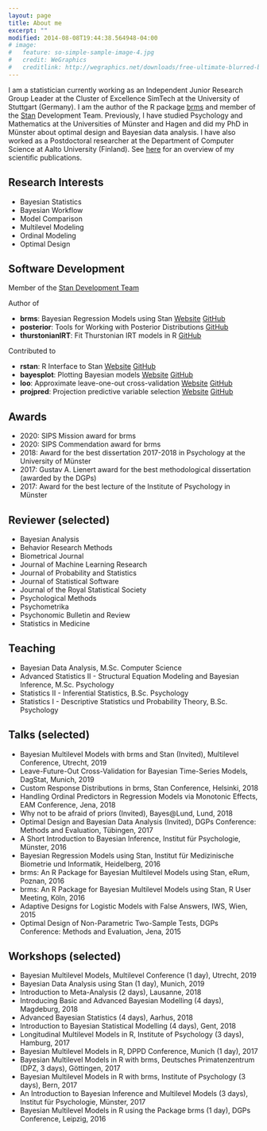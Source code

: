 ```yaml
---
layout: page
title: About me
excerpt: ""
modified: 2014-08-08T19:44:38.564948-04:00
# image:
#   feature: so-simple-sample-image-4.jpg
#   credit: WeGraphics
#   creditlink: http://wegraphics.net/downloads/free-ultimate-blurred-background-pack/
---
```


I am a statistician currently working as an Independent Junior Research Group
Leader at the Cluster of Excellence SimTech at the University of Stuttgart
(Germany). I am the author of the R package
[brms](https://github.com/paul-buerkner/brms) and member of the
[Stan](http://mc-stan.org/) Development Team. Previously, I have studied
Psychology and Mathematics at the Universities of Münster and Hagen and did my
PhD in Münster about optimal design and Bayesian data analysis. I have also
worked as a Postdoctoral researcher at the Department of Computer Science at
Aalto University (Finland). See [here](../publications) for an overview of my
scientific publications.

## Research Interests

* Bayesian Statistics
* Bayesian Workflow
* Model Comparison
* Multilevel Modeling
* Ordinal Modeling
* Optimal Design

## Software Development

Member of the [Stan Development Team](https://mc-stan.org/)

Author of

* **brms**: Bayesian Regression Models using Stan
[Website](https://paul-buerkner.github.io/brms)
[GitHub](https://github.com/paul-buerkner/brms)
* **posterior**: Tools for Working with Posterior Distributions
[GitHub](https://github.com/jgabry/posterior)
* **thurstonianIRT**: Fit Thurstonian IRT models in R
[GitHub](https://github.com/paul-buerkner/thurstonianIRT)

Contributed to

* **rstan**: R Interface to Stan 
[Website](http://mc-stan.org/rstan)
[GitHub](https://github.com/stan-dev/rstan)
* **bayesplot**: Plotting Bayesian models 
[Website](http://mc-stan.org/bayesplot)
[GitHub](https://github.com/stan-dev/bayesplot)
* **loo**: Approximate leave-one-out cross-validation
[Website](http://mc-stan.org/loo)
[GitHub](https://github.com/stan-dev/loo)
* **projpred**: Projection predictive variable selection
[Website](https://mc-stan.org/projpred)
[GitHub](https://github.com/stan-dev/projpred)

## Awards

* 2020: SIPS Mission award for brms
* 2020: SIPS Commendation award for brms
* 2018: Award for the best dissertation 2017-2018 in Psychology at the University of Münster
* 2017: Gustav A. Lienert award for the best methodological dissertation (awarded by the DGPs)
* 2017: Award for the best lecture of the Institute of Psychology in Münster

## Reviewer (selected)

* Bayesian Analysis
* Behavior Research Methods
* Biometrical Journal
* Journal of Machine Learning Research
* Journal of Probability and Statistics
* Journal of Statistical Software
* Journal of the Royal Statistical Society
* Psychological Methods
* Psychometrika
* Psychonomic Bulletin and Review
* Statistics in Medicine

## Teaching

* Bayesian Data Analysis, M.Sc. Computer Science
* Advanced Statistics II - Structural Equation Modeling and Bayesian Inference, M.Sc. Psychology
* Statistics II - Inferential Statistics, B.Sc. Psychology
* Statistics I - Descriptive Statistics und Probability Theory, B.Sc. Psychology

## Talks (selected)

* Bayesian Multilevel Models with brms and Stan (Invited), Multilevel Conference, Utrecht, 2019 
* Leave-Future-Out Cross-Validation for Bayesian Time-Series Models, DagStat, Munich, 2019
* Custom Response Distributions in brms, Stan Conference, Helsinki, 2018
* Handling Ordinal Predictors in Regression Models via Monotonic Effects, EAM Conference, Jena, 2018
* Why not to be afraid of priors (Invited), Bayes@Lund, Lund, 2018
* Optimal Design and Bayesian Data Analysis (Invited), DGPs Conference: Methods and Evaluation, Tübingen, 2017 
* A Short Introduction to Bayesian Inference, Institut für Psychologie, Münster, 2016
* Bayesian Regression Models using Stan, Institut für Medizinische Biometrie und Informatik, Heidelberg, 2016
* brms: An R Package for Bayesian Multilevel Models using Stan, eRum, Poznan, 2016 
* brms: An R Package for Bayesian Multilevel Models using Stan, R User Meeting, Köln, 2016
* Adaptive Designs for Logistic Models with False Answers, IWS, Wien, 2015
* Optimal Design of Non-Parametric Two-Sample Tests, DGPs Conference: Methods and Evaluation, Jena, 2015

## Workshops (selected)

* Bayesian Multilevel Models, Multilevel Conference (1 day), Utrecht, 2019
* Bayesian Data Analysis using Stan (1 day), Munich, 2019
* Introduction to Meta-Analysis (2 days), Lausanne, 2018
* Introducing Basic and Advanced Bayesian Modelling (4 days), Magdeburg, 2018
* Advanced Bayesian Statistics (4 days), Aarhus, 2018
* Introduction to Bayesian Statistical Modelling (4 days), Gent, 2018
* Longitudinal Multilevel Models in R, Institute of Psychology (3 days), Hamburg, 2017
* Bayesian Multilevel Models in R, DPPD Conference, Munich (1 day), 2017
* Bayesian Multilevel Models in R with brms, Deutsches Primatenzentrum (DPZ, 3 days), Göttingen, 2017
* Bayesian Multilevel Models in R with brms, Institute of Psychology (3 days), Bern, 2017
* An Introduction to Bayesian Inference and Multilevel Models (3 days), Institut für Psychologie, Münster, 2017
* Bayesian Multilevel Models in R using the Package brms (1 day), DGPs Conference, Leipzig, 2016
